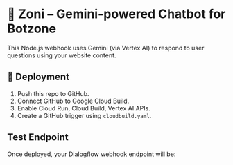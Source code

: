 # 🤖 Zoni – Gemini-powered Chatbot for Botzone

This Node.js webhook uses Gemini (via Vertex AI) to respond to user questions using your website content.

## 🚀 Deployment

1. Push this repo to GitHub.
2. Connect GitHub to Google Cloud Build.
3. Enable Cloud Run, Cloud Build, Vertex AI APIs.
4. Create a GitHub trigger using `cloudbuild.yaml`.

## Test Endpoint

Once deployed, your Dialogflow webhook endpoint will be:

